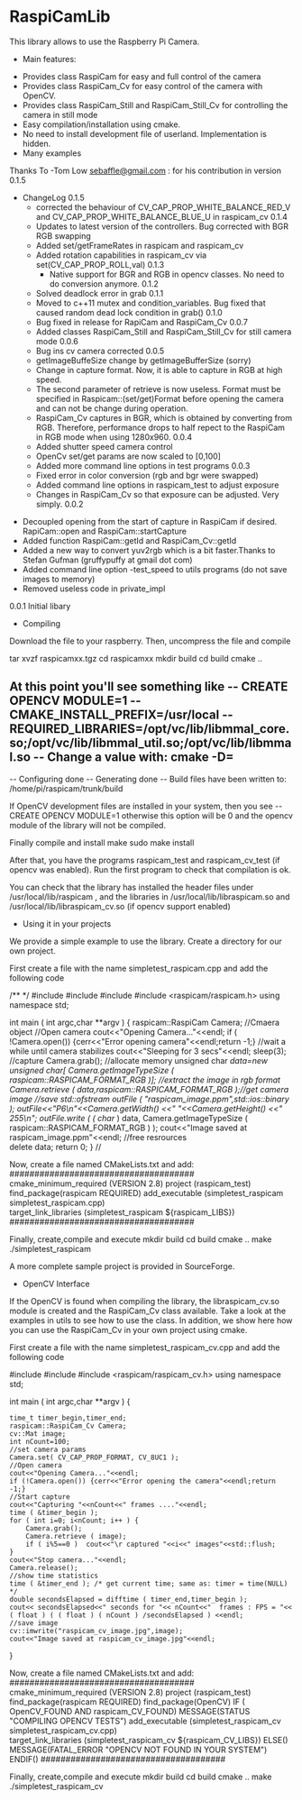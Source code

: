 # RaspiCamLib

This library allows to use the Raspberry Pi Camera. 

* Main features:
 - Provides  class RaspiCam for easy and full control of the camera
 - Provides class  RaspiCam_Cv for easy control of the camera with OpenCV.
 - Provides class  RaspiCam_Still and RaspiCam_Still_Cv for controlling the camera in still mode
 - Easy compilation/installation using cmake.
 - No need to install development file of userland. Implementation is hidden.
 - Many examples 



Thanks To
 -Tom Low <sebaffle@gmail.com> : for his contribution in version 0.1.5

* ChangeLog
0.1.5
  - corrected the behaviour of CV_CAP_PROP_WHITE_BALANCE_RED_V and CV_CAP_PROP_WHITE_BALANCE_BLUE_U in raspicam_cv
0.1.4
  - Updates to latest version of the controllers. Bug corrected with BGR RGB swapping
  - Added set/getFrameRates in raspicam and raspicam_cv
  - Added rotation capabilities in raspicam_cv via  set(CV_CAP_PROP_ROLL,val)
0.1.3
    - Native support for BGR and RGB in opencv classes. No need to do conversion anymore.
0.1.2
  - Solved deadlock error in grab
0.1.1
  - Moved to c++11  mutex  and condition_variables. Bug fixed that caused random dead lock condition in grab()
0.1.0
  - Bug fixed in release for RapiCam and RaspiCam_Cv
0.0.7
  - Added classes  RaspiCam_Still and RaspiCam_Still_Cv for still camera mode
0.0.6
  - Bug ins cv camera corrected
0.0.5 
  - getImageBuffeSize change by getImageBufferSize (sorry)
  - Change in capture format. Now, it is able to capture in RGB at high speed. 
  - The second parameter of retrieve is now useless. Format must be specified in Raspicam::(set/get)Format before opening the camera and can not be change during operation.
  - RaspiCam_Cv captures in BGR, which is obtained by converting from RGB. Therefore,  performance drops to half repect to the RaspiCam in RGB mode when using 1280x960.
0.0.4
  - Added shutter speed camera control
  - OpenCv set/get params are now scaled to [0,100]
  - Added more command line options in test programs
0.0.3
  - Fixed error in color conversion (rgb and bgr were swapped)
  - Added command line options in raspicam_test to adjust exposure
  - Changes in RaspiCam_Cv so that exposure can be adjusted. Very simply.
0.0.2
 - Decoupled opening from the start of capture in RaspiCam if desired. RapiCam::open and RaspiCam::startCapture
 - Added  function RaspiCam::getId and RaspiCam_Cv::getId
 - Added a new way to convert yuv2rgb which is a bit faster.Thanks to Stefan Gufman (gruffypuffy at gmail dot com)
 - Added command line option -test_speed to utils programs (do not save images to memory)
 - Removed useless code in private_impl
 
0.0.1
Initial libary


* Compiling

Download the file to your raspberry. Then, uncompress the file and compile

tar xvzf raspicamxx.tgz
cd raspicamxx
mkdir build
cd build
cmake ..

At this point you'll see something like 
-- CREATE OPENCV MODULE=1
-- CMAKE_INSTALL_PREFIX=/usr/local
-- REQUIRED_LIBRARIES=/opt/vc/lib/libmmal_core.so;/opt/vc/lib/libmmal_util.so;/opt/vc/lib/libmmal.so
-- Change a value with: cmake -D<Variable>=<Value>
-- 
-- Configuring done
-- Generating done
-- Build files have been written to: /home/pi/raspicam/trunk/build

If OpenCV development files are installed in your system, then  you see
-- CREATE OPENCV MODULE=1
otherwise this option will be 0 and the opencv module of the library will not be compiled.

Finally compile and install
make
sudo make install


After that, you have the programs raspicam_test  and raspicam_cv_test (if opencv was enabled).
Run the first program to check that compilation is ok.

You can check that the library has installed the header files under /usr/local/lib/raspicam , and the libraries in
/usr/local/lib/libraspicam.so and /usr/local/lib/libraspicam_cv.so (if opencv support enabled)

* Using it in your projects

We provide a simple example to use the library. Create a directory for our own project. 

First create a file with the name simpletest_raspicam.cpp and add the following code

/**
*/
#include <ctime>
#include <fstream>
#include <iostream>
#include <raspicam/raspicam.h>
using namespace std;

int main ( int argc,char **argv ) {
    raspicam::RaspiCam Camera; //Cmaera object
    //Open camera 
    cout<<"Opening Camera..."<<endl;
    if ( !Camera.open()) {cerr<<"Error opening camera"<<endl;return -1;}
    //wait a while until camera stabilizes
    cout<<"Sleeping for 3 secs"<<endl;
    sleep(3);
    //capture
    Camera.grab();
    //allocate memory
    unsigned char *data=new unsigned char[  Camera.getImageTypeSize ( raspicam::RASPICAM_FORMAT_RGB )];
    //extract the image in rgb format
    Camera.retrieve ( data,raspicam::RASPICAM_FORMAT_RGB );//get camera image
    //save
    std::ofstream outFile ( "raspicam_image.ppm",std::ios::binary );
    outFile<<"P6\n"<<Camera.getWidth() <<" "<<Camera.getHeight() <<" 255\n";
    outFile.write ( ( char* ) data, Camera.getImageTypeSize ( raspicam::RASPICAM_FORMAT_RGB ) );
    cout<<"Image saved at raspicam_image.ppm"<<endl;
    //free resrources    
    delete data;
    return 0;
}
//

Now, create a file named CMakeLists.txt and add:
#####################################
cmake_minimum_required (VERSION 2.8) 
project (raspicam_test)
find_package(raspicam REQUIRED)
add_executable (simpletest_raspicam simpletest_raspicam.cpp)  
target_link_libraries (simpletest_raspicam ${raspicam_LIBS})
#####################################

Finally, create,compile and execute
mkdir build
cd build
cmake ..
make
./simpletest_raspicam

A more complete sample project is provided in SourceForge.

* OpenCV Interface

If the OpenCV is found when compiling the library, the libraspicam_cv.so module is created and the RaspiCam_Cv class available.
Take a look at the examples in utils to see how to use the class. In addition, we show here how you can use the RaspiCam_Cv in your own project using cmake.


First create a file with the name simpletest_raspicam_cv.cpp and add the following code

#include <ctime>
#include <iostream>
#include <raspicam/raspicam_cv.h>
using namespace std; 

int main ( int argc,char **argv ) {
   
    time_t timer_begin,timer_end;
    raspicam::RaspiCam_Cv Camera;
    cv::Mat image;
    int nCount=100;
    //set camera params
    Camera.set( CV_CAP_PROP_FORMAT, CV_8UC1 );
    //Open camera
    cout<<"Opening Camera..."<<endl;
    if (!Camera.open()) {cerr<<"Error opening the camera"<<endl;return -1;}
    //Start capture
    cout<<"Capturing "<<nCount<<" frames ...."<<endl;
    time ( &timer_begin );
    for ( int i=0; i<nCount; i++ ) {
        Camera.grab();
        Camera.retrieve ( image);
        if ( i%5==0 )  cout<<"\r captured "<<i<<" images"<<std::flush;
    }
    cout<<"Stop camera..."<<endl;
    Camera.release();
    //show time statistics
    time ( &timer_end ); /* get current time; same as: timer = time(NULL)  */
    double secondsElapsed = difftime ( timer_end,timer_begin );
    cout<< secondsElapsed<<" seconds for "<< nCount<<"  frames : FPS = "<<  ( float ) ( ( float ) ( nCount ) /secondsElapsed ) <<endl;
    //save image 
    cv::imwrite("raspicam_cv_image.jpg",image);
    cout<<"Image saved at raspicam_cv_image.jpg"<<endl;
}



Now, create a file named CMakeLists.txt and add:
#####################################
cmake_minimum_required (VERSION 2.8) 
project (raspicam_test)
find_package(raspicam REQUIRED)
find_package(OpenCV)
IF  ( OpenCV_FOUND AND raspicam_CV_FOUND)
	MESSAGE(STATUS "COMPILING OPENCV TESTS")
	add_executable (simpletest_raspicam_cv simpletest_raspicam_cv.cpp)  
	target_link_libraries (simpletest_raspicam_cv ${raspicam_CV_LIBS})
ELSE()
	MESSAGE(FATAL_ERROR "OPENCV NOT FOUND IN YOUR SYSTEM")
ENDIF()
#####################################

Finally, create,compile and execute
mkdir build
cd build
cmake ..
make
./simpletest_raspicam_cv

